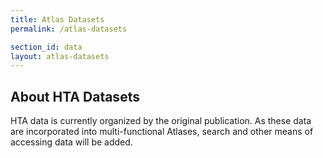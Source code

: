 ```yaml
---
title: Atlas Datasets
permalink: /atlas-datasets

section_id: data
layout: atlas-datasets
---
```

## About HTA Datasets
HTA data is currently organized by the original publication. As these data are incorporated into multi-functional Atlases, search and other means of accessing data will be added.
